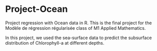 # Project-Ocean
Project regression with Ocean data in R. This is the final project for the Modèle de régression régularisée class of M1 Applied Mathematics.

In this project, we used the sea-surface data to predict the subsurface distribution of Chlorophyll-a at different depths.

